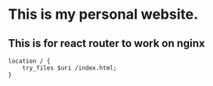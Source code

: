# This is my personal website.

## This is for react router to work on nginx

```
location / {
    try_files $uri /index.html;
}

```
